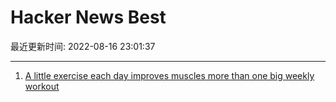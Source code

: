 # Hacker News Best

最近更新时间: 2022-08-16 23:01:37

--- 
1. [A little exercise each day improves muscles more than one big weekly workout](https://www.studyfinds.org/exercise-each-day-builds-muscle/) 
